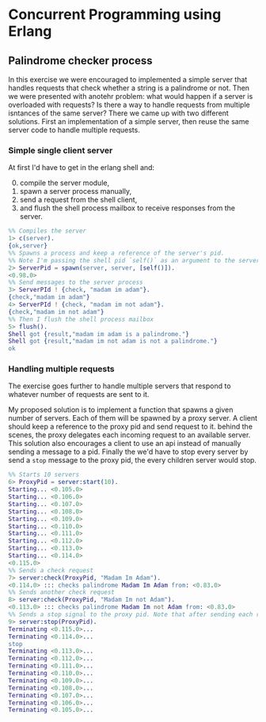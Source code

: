 # Concurrent Programming using Erlang

## Palindrome checker process

In this exercise we were encouraged to implemented a simple server that handles requests that check whether a string is a palindrome or not. Then we were presented with anotehr problem: what would happen if a server is overloaded with requests? Is there a way to handle requests from multiple isntances of the same server? There we came up with two different solutions. First an implementation of a simple server, then reuse the same server code to handle multiple requests.

### Simple single client server

At first I'd have to get in the erlang shell and:

0. compile the server module,
1. spawn a server process manually,
2. send a request from the shell client,
3. and flush the shell process mailbox to receive responses from the server.

```erlang
%% Compiles the server
1> c(server).
{ok,server}
%% Spawns a process and keep a reference of the server's pid.
%% Note I'm passing the shell pid `self()` as an argument to the server process.
2> ServerPid = spawn(server, server, [self()]).
<0.98.0>
%% Send messages to the server process
3> ServerPId ! {check, "madam im adam"}.
{check,"madam im adam"}
4> ServerPId ! {check, "madam im not adam"}.
{check,"madam im not adam"}
%% Then I flush the shell process mailbox
5> flush().
Shell got {result,"madam im adam is a palindrome."}
Shell got {result,"madam im not adam is not a palindrome."}
ok
```

### Handling multiple requests

The exercise goes further to handle multiple servers that respond to whatever number of requests are sent to it.

My proposed solution is to implement a function that spawns a given number of servers. Each of them will be spawned by a proxy server. A client should keep a reference to the proxy pid and send request to it. behind the scenes, the proxy delegates each incoming request to an available server. This solution also encourages a client to use an api instead of manually sending a message to a pid. Finally the we'd have to stop every server by send a `stop` message to the proxy pid, the every children server would stop.

```erlang
%% Starts 10 servers
6> ProxyPid = server:start(10).
Starting... <0.105.0>
Starting... <0.106.0>
Starting... <0.107.0>
Starting... <0.108.0>
Starting... <0.109.0>
Starting... <0.110.0>
Starting... <0.111.0>
Starting... <0.112.0>
Starting... <0.113.0>
Starting... <0.114.0>
<0.115.0>
%% Sends a check request
7> server:check(ProxyPid, "Madam Im Adam").
<0.114.0> ::: checks palindrome Madam Im Adam from: <0.83.0>
%% Sends another check request
8> server:check(ProxyPid, "Madam Im not Adam").
<0.113.0> ::: checks palindrome Madam Im not Adam from: <0.83.0>
%% Sends a stop signal to the proxy pid. Note that after sending each request to the children server, the proxy process asynchronously stops before the remaining children stop.
9> server:stop(ProxyPid).
Terminating <0.115.0>...
Terminating <0.114.0>...
stop
Terminating <0.113.0>...
Terminating <0.112.0>...
Terminating <0.111.0>...
Terminating <0.110.0>...
Terminating <0.109.0>...
Terminating <0.108.0>...
Terminating <0.107.0>...
Terminating <0.106.0>...
Terminating <0.105.0>...
```
